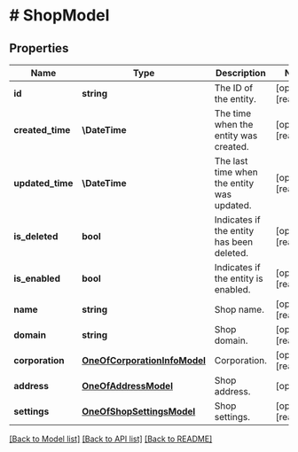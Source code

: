 # # ShopModel

## Properties

Name | Type | Description | Notes
------------ | ------------- | ------------- | -------------
**id** | **string** | The ID of the entity. | [optional] [readonly]
**created_time** | **\DateTime** | The time when the entity was created. | [optional] [readonly]
**updated_time** | **\DateTime** | The last time when the entity was updated. | [optional] [readonly]
**is_deleted** | **bool** | Indicates if the entity has been deleted. | [optional] [readonly]
**is_enabled** | **bool** | Indicates if the entity is enabled. | [optional] [readonly]
**name** | **string** | Shop name. | [optional] [readonly]
**domain** | **string** | Shop domain. | [optional] [readonly]
**corporation** | [**OneOfCorporationInfoModel**](OneOfCorporationInfoModel.md) | Corporation. | [optional] [readonly]
**address** | [**OneOfAddressModel**](OneOfAddressModel.md) | Shop address. | [optional]
**settings** | [**OneOfShopSettingsModel**](OneOfShopSettingsModel.md) | Shop settings. | [optional] [readonly]

[[Back to Model list]](../../README.md#models) [[Back to API list]](../../README.md#endpoints) [[Back to README]](../../README.md)
